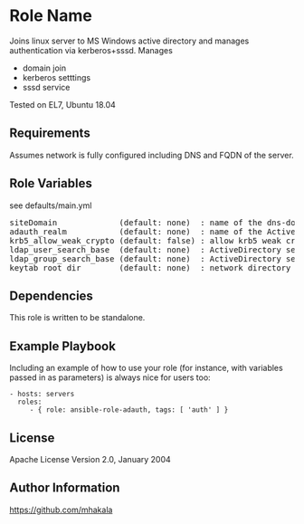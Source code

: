 Role Name
=========

Joins linux server to MS Windows active directory and manages authentication via kerberos+sssd. Manages
- domain join
- kerberos setttings
- sssd service

Tested on EL7, Ubuntu 18.04

Requirements
------------

Assumes network is fully configured including DNS and FQDN of the server.

Role Variables
--------------

see defaults/main.yml

<pre>
siteDomain             (default: none)  : name of the dns-domain. Used in krb5.conf.
adauth_realm           (default: none)  : name of the ActiveDirectory realm
krb5_allow_weak_crypto (default: false) : allow krb5 weak crypto algorithms
ldap_user_search_base  (default: none)  : ActiveDirectory search base for users
ldap_group_search_base (default: none)  : ActiveDirectory search base for groups
keytab_root_dir        (default: none)  : network directory path to store created krb5-keytab files
</pre>

Dependencies
------------

This role is written to be standalone.

Example Playbook
----------------

Including an example of how to use your role (for instance, with variables passed in as parameters) is always nice for users too:

    - hosts: servers
      roles:
         - { role: ansible-role-adauth, tags: [ 'auth' ] }

License
-------

Apache License
Version 2.0, January 2004


Author Information
------------------
https://github.com/mhakala
